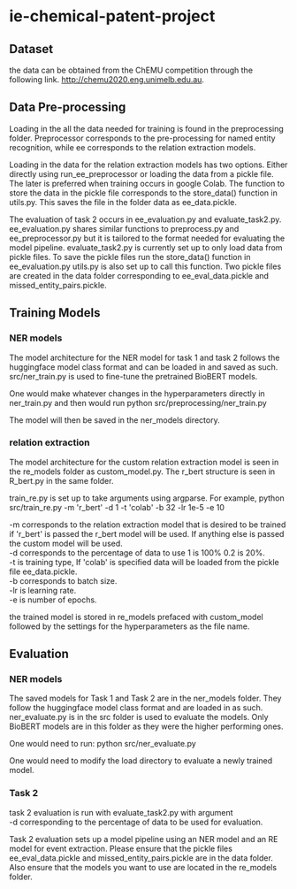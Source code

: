 # ie-chemical-patent-project

## Dataset
the data can be obtained from the ChEMU competition through the following link. http://chemu2020.eng.unimelb.edu.au.

## Data Pre-processing
Loading in the all the data needed for training is found in the preprocessing
folder. Preprocessor corresponds to the pre-processing for named entity recognition, while ee corresponds to the relation extraction models.

Loading in the data for the relation extraction models has two options. Either directly using run_ee_preprocessor or loading the data from a pickle file.
The later is preferred when training occurs in google Colab.
The function to store the data in the pickle file corresponds to the
store_data() function in utils.py. This saves the file in the folder
data as ee_data.pickle.

The evaluation of task 2 occurs in ee_evaluation.py and evaluate_task2.py.
ee_evaluation.py shares similar functions to preprocess.py
and ee_preprocessor.py but it is tailored to the format
needed for evaluating the model pipeline. evaluate_task2.py
is currently set up to only load data from pickle files.
To save the pickle files run the store_data() function in  ee_evaluation.py
utils.py is also set up to call this function. Two pickle files
are created in the data folder corresponding to ee_eval_data.pickle and
missed_entity_pairs.pickle.

## Training Models

### NER models
The model architecture for the NER model for task 1 and task 2 follows the huggingface model class format and can be loaded in and saved as such.
src/ner_train.py is used to fine-tune the pretrained BioBERT models.

One would make whatever changes in the hyperparameters directly in ner_train.py and then would run
python src/preprocessing/ner_train.py

The model will then be saved in the ner_models directory. 


### relation extraction
The model architecture for the custom relation extraction model
is  seen in the re_models folder as custom_model.py. The r_bert
structure is seen in R_bert.py in the same folder.

train_re.py is set up to take arguments using argparse. For example,
python src/train_re.py -m 'r_bert' -d 1 -t 'colab' -b 32 -lr 1e-5 -e 10

-m corresponds to the relation extraction model that is desired to be trained
if 'r_bert' is passed the r_bert model will be used. If anything else is passed the custom model
will be used. <br>
-d corresponds to the percentage of data to use 1 is 100% 0.2 is 20%. <br>
-t is training type, If 'colab' is specified data will be loaded from
the pickle file ee_data.pickle. <br>
-b corresponds to batch size. <br>
-lr is learning rate. <br>
-e is number of epochs. <br>

the trained model is stored in re_models prefaced with custom_model followed
by the settings for the hyperparameters as the file name.


## Evaluation

### NER models
The saved models for Task 1 and Task 2 are in the ner_models folder. They follow the huggingface model class format and are loaded in as such.
ner_evaluate.py is in the src folder is used to evaluate the models. Only BioBERT models are in this folder as they were the higher performing ones.

One would need to run:
python src/ner_evaluate.py

One would need to modify the load directory to evaluate a newly trained model.

### Task 2
task 2 evaluation is run with evaluate_task2.py with argument <br>
-d corresponding to the percentage of data to be used for evaluation.

Task 2 evaluation sets up a model pipeline using an NER model
and an RE model for event extraction. Please ensure that
the pickle files ee_eval_data.pickle and missed_entity_pairs.pickle
are in the data folder. Also ensure that the models you want
to use are located in the re_models folder.










